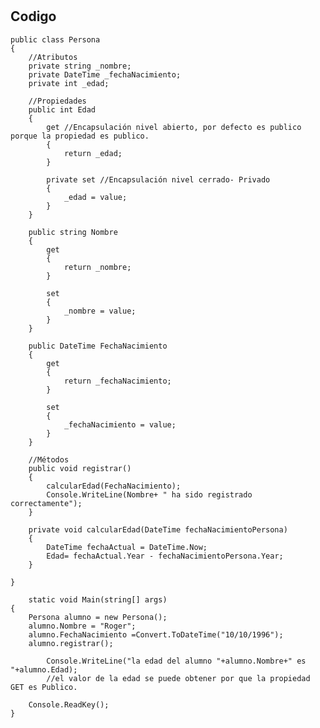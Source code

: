 #

## Codigo
    public class Persona
    {
        //Atributos
        private string _nombre;
        private DateTime _fechaNacimiento;
        private int _edad;

        //Propiedades
        public int Edad
        {
            get //Encapsulación nivel abierto, por defecto es publico porque la propiedad es publico.
            {
                return _edad;
            }

            private set //Encapsulación nivel cerrado- Privado
            {
                _edad = value;
            }
        }

        public string Nombre
        {
            get
            {
                return _nombre;
            }

            set
            {
                _nombre = value;
            }
        }

        public DateTime FechaNacimiento
        {
            get
            {
                return _fechaNacimiento;
            }

            set
            {
                _fechaNacimiento = value;
            }
        }

        //Métodos
        public void registrar()
        {
            calcularEdad(FechaNacimiento);
            Console.WriteLine(Nombre+ " ha sido registrado correctamente");
        }

        private void calcularEdad(DateTime fechaNacimientoPersona)
        {
            DateTime fechaActual = DateTime.Now;
            Edad= fechaActual.Year - fechaNacimientoPersona.Year;
        }

    }

        static void Main(string[] args)
    {
        Persona alumno = new Persona();
        alumno.Nombre = "Roger";
        alumno.FechaNacimiento =Convert.ToDateTime("10/10/1996");
        alumno.registrar();

            Console.WriteLine("la edad del alumno "+alumno.Nombre+" es "+alumno.Edad);
            //el valor de la edad se puede obtener por que la propiedad GET es Publico.        

        Console.ReadKey();
    }
